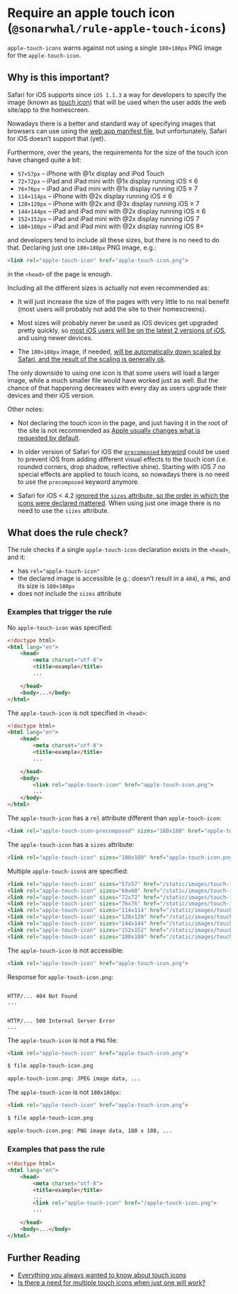 # Require an apple touch icon (`@sonarwhal/rule-apple-touch-icons`)

`apple-touch-icons` warns against not using a single `180×180px`
PNG image for the `apple-touch-icon`.

## Why is this important?

Safari for iOS supports since `iOS 1.1.3` a way for developers
to specify the image (known as [touch icon][touch icons]) that will
be used when the user adds the web site/app to the homescreen.

Nowadays there is a better and standard way of specifying images
that browsers can use using the [web app manifest file][web app
manifest spec], but unfortunately, Safari for iOS doesn’t support
that (yet).

Furthermore, over the years, the requirements for the size of the
touch icon have changed quite a bit:

* `57×57px` – iPhone with @1x display and iPod Touch
* `72×72px` – iPad and iPad mini with @1x display running iOS ≤ 6
* `76×76px` – iPad and iPad mini with @1x display running iOS ≥ 7
* `114×114px` – iPhone with @2x display running iOS ≤ 6
* `120×120px` – iPhone with @2x and @3x display running iOS ≥ 7
* `144×144px` – iPad and iPad mini with @2x display running iOS ≤ 6
* `152×152px` – iPad and iPad mini with @2x display running iOS 7
* `180×180px` – iPad and iPad mini with @2x display running iOS 8+

and developers tend to include all these sizes, but there is no
need to do that. Declaring just one `180×180px` PNG image, e.g.:

```html
<link rel="apple-touch-icon" href="apple-touch-icon.png">
```

in the `<head>` of the page is enough.

Including all the different sizes is actually not even recommended as:

* It will just increase the size of the pages with very little to no
  real benefit (most users will probably not add the site to their
  homescreens).

* Most sizes will probably never be used as iOS devices get upgraded
  pretty quickly, so [most iOS users will be on the latest 2 versions
  of iOS][app store stats], and using newer devices.

* The `180×180px` image, if needed, [will be automatically down scaled
  by Safari, and the result of the scaling is generally ok][icon
  scaling].

The only downside to using one icon is that some users will load
a larger image, while a much smaller file would have worked just
as well. But the chance of that happening decreases with every day
as users upgrade their devices and their iOS version.

Other notes:

* Not declaring the touch icon in the page, and just having it in
  the root of the site is not recommended as [Apple usually changes
  what is requested by default][h5bp issue 1622].

* In older version of Safari for iOS the [`precomposed` keyword][icon
  effects] could be used to prevent iOS from adding different visual
  effects to the touch icon (i.e. rounded corners, drop shadow,
  reflective shine). Starting with iOS 7 no special effects are applied
  to touch icons, so nowadays there is no need to use the `precomposed`
  keyword anymore.

* Safari for iOS < 4.2 [ignored the `sizes` attribute, so the order
  in which the icons were declared mattered][icon sizes]. When using
  just one image there is no need to use the `sizes` attribute.

## What does the rule check?

The rule checks if a single `apple-touch-icon` declaration exists in
the `<head>`, and it:

* has `rel="apple-touch-icon"`
* the declared image is accessible (e.g.: doesn’t result in a `404`),
  a `PNG`, and its size is `180×180px`
* does not include the `sizes` attribute

### Examples that **trigger** the rule

No `apple-touch-icon` was specified:

```html
<!doctype html>
<html lang="en">
    <head>
        <meta charset="utf-8">
        <title>example</title>
        ...

    </head>
    <body>...</body>
</html>
```

The `apple-touch-icon` is not specified in `<head>`:

```html
<!doctype html>
<html lang="en">
    <head>
        <meta charset="utf-8">
        <title>example</title>
        ...

    </head>
    <body>
        <link rel="apple-touch-icon" href="apple-touch-icon.png">
        ...
    </body>
</html>
```

The `apple-touch-icon` has a `rel` attribute different than
`apple-touch-icon`:

```html
<link rel="apple-touch-icon-precomposed" sizes="180x180" href="apple-touch-icon-precomposed.png">
```

The `apple-touch-icon` has a `sizes` attribute:

```html
<link rel="apple-touch-icon" sizes="180x180" href="apple-touch-icon.png">
```

Multiple `apple-touch-icon`s are specified:

```html
<link rel="apple-touch-icon" sizes="57x57" href="/static/images/touch-icons/apple-touch-icon-57x57.png">
<link rel="apple-touch-icon" sizes="60x60" href="/static/images/touch-icons/apple-touch-icon-60x60.png">
<link rel="apple-touch-icon" sizes="72x72" href="/static/images/touch-icons/apple-touch-icon-72x72.png">
<link rel="apple-touch-icon" sizes="76x76" href="/static/images/touch-icons/apple-touch-icon-76x76.png">
<link rel="apple-touch-icon" sizes="114x114" href="/static/images/touch-icons/apple-touch-icon-114x114.png">
<link rel="apple-touch-icon" sizes="120x120" href="/static/images/touch-icons/apple-touch-icon-120x120.png">
<link rel="apple-touch-icon" sizes="144x144" href="/static/images/touch-icons/apple-touch-icon-144x144.png">
<link rel="apple-touch-icon" sizes="152x152" href="/static/images/touch-icons/apple-touch-icon-152x152.png">
<link rel="apple-touch-icon" sizes="180x180" href="/static/images/touch-icons/apple-touch-icon-180x180.png">
```

The `apple-touch-icon` is not accessible:

```html
<link rel="apple-touch-icon" href="apple-touch-icon.png">
```

Response for `apple-touch-icon.png`:

```text

HTTP/... 404 Not Found
...
```

```text

HTTP/... 500 Internal Server Error
...
```

The `apple-touch-icon` is not a `PNG` file:

```html
<link rel="apple-touch-icon" href="apple-touch-icon.png">
```

```bash
$ file apple-touch-icon.png

apple-touch-icon.png: JPEG image data, ...
```

The `apple-touch-icon` is not `180x180px`:

```html
<link rel="apple-touch-icon" href="apple-touch-icon.png">
```

```bash
$ file apple-touch-icon.png

apple-touch-icon.png: PNG image data, 180 x 180, ...
```

### Examples that **pass** the rule

```html
<!doctype html>
<html lang="en">
    <head>
        <meta charset="utf-8">
        <title>example</title>
        ...
        <link rel="apple-touch-icon" href="/apple-touch-icon.png">
        ...

    </head>
    <body>...</body>
</html>
```

## Further Reading

* [Everything you always wanted to know about touch
  icons][touch icons]
* [Is there a need for multiple touch icons when just one will work?][h5bp
  issue 1367]

<!-- Link labels: -->

[app store stats]: https://developer.apple.com/support/app-store/
[h5bp issue 1367]: https://github.com/h5bp/html5-boilerplate/issues/1367
[h5bp issue 1622]: https://github.com/h5bp/html5-boilerplate/pull/1622
[icon effects]: https://mathiasbynens.be/notes/touch-icons#effects
[icon scaling]: https://realfavicongenerator.net/blog/how-ios-scales-the-apple-touch-icon/
[icon sizes]: https://mathiasbynens.be/notes/touch-icons#sizes
[touch icons]: https://mathiasbynens.be/notes/touch-icons
[web app manifest spec]: https://w3c.github.io/manifest/
